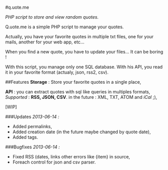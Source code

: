 #q.uote.me

*PHP script to store and view random quotes.*

Q.uote.me is a simple PHP script to manage your quotes.

Actually, you have your favorite quotes in multiple txt files, one for your mails, another for your web app, etc...

When you find a new quote, you have to update your files... It can be boring !

With this script, you manage only one SQL database. With his API, you read it in your favorite format (actualy, json, rss2, csv).

##Features
**Storage** : Store your favorite quotes in a single place,  

**API** : you can extract quotes with sql like queries in multiples formats,  
_Supported_ : **RSS, JSON, CSV**. in the future : XML, TXT, ATOM and _iCal_ ;),  

[WIP]

###Updates
_2013-06-14 :_
- Added permalinks,
- Added creation date (in the future maybe changed by quote date),
- Added tags.

###Bugfixes
_2013-06-14 :_
- Fixed RSS (dates, links other errors like {item} in source,
- Foreach control for json and csv parser.
